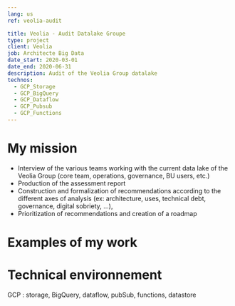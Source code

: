 ```yaml
---
lang: us
ref: veolia-audit

title: Veolia - Audit Datalake Groupe
type: project
client: Veolia
job: Architecte Big Data 
date_start: 2020-03-01
date_end: 2020-06-31
description: Audit of the Veolia Group datalake
technos:
  - GCP_Storage
  - GCP_BigQuery
  - GCP_Dataflow
  - GCP_Pubsub
  - GCP_Functions
---
```

# My mission

- Interview of the various teams working with the current data lake of the Veolia Group (core team, operations, governance, BU users, etc.)
- Production of the assessment report
- Construction and formalization of recommendations according to the different axes of analysis (ex: architecture, uses, technical debt, governance, digital sobriety, ...),
- Prioritization of recommendations and creation of a roadmap

# Examples of my work

# Technical environnement
GCP : storage, BigQuery, dataflow, pubSub, functions, datastore